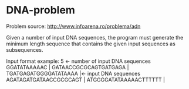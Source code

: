# DNA-problem

Problem source: http://www.infoarena.ro/problema/adn

Given a number of input DNA sequences, the program must generate the minimum length sequence that contains the given input sequences as subsequences.

Input format example:
5                         <- number of input DNA sequences
GGATATAAAAAC              |
GATAACCGCGCAGTGATGAGA     |
TGATGAGATGGGGATATAAAA     |<- input DNA sequences
AGATAGATGATAACCGCGCAGT    |
ATGGGGATATAAAAACTTTTTT    |
